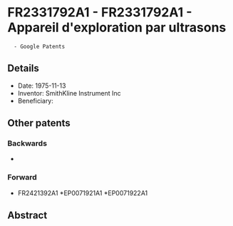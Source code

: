 # FR2331792A1 - FR2331792A1 - Appareil d'exploration par ultrasons 
      - Google Patents

## Details

* Date: 1975-11-13
* Inventor: SmithKline Instrument Inc
* Beneficiary: 
## Other patents

### Backwards
 * 
### Forward
 * FR2421392A1
 *EP0071921A1
 *EP0071922A1
## Abstract

